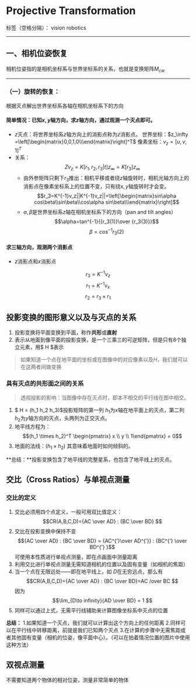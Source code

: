 ﻿# Projective Transformation

标签（空格分隔）： vision robotics

---

## 一、相机位姿恢复
相机位姿指的是相机坐标系与世界坐标系的关系，也就是变换矩阵$M_{cw}$

---
### （一）旋转的恢复：
根据灭点解出世界坐标系各轴在相机坐标系下的方向


#### 简单情况：已知$x,y$轴方向，求$z$轴方向，通过观测一个灭点即可。

- $z$灭点：将世界坐标系$z$轴方向上的消影点称为$z$消影点。
    世界坐标：$z_\infty =\left[\begin{matrix}0,0,1,0\\\end{matrix}\right]^T$
    像素坐标：$v_z=[u,v,1]^T$
- 关系：$$Zv_z=K[r_1,r_2,r_3|t]z_\infty=K[r_3]z_\infty$$
    - 由外参矩阵只剩下$r_3$推出：相机平移或者绕$z$轴旋转时，相机光轴方向上的消影点在像素坐标系上的位置不变，只有绕$x,y$轴旋转时才会变。
    $$r_3=K^{-1}v_z||K^{-1}v_z||=\left[\begin{matrix}sin\alpha cos\beta\\sin\beta\\cos\alpha sin\beta\\\end{matrix}\right]$$
    - $\alpha,\beta$是世界坐标系$z$轴在相机坐标系下的方向（pan and tilt angles）
    $$\alpha=tan^{-1}{{r_3(1)}\over {r_3(3)}}$$$$\beta=cos^{-1}r_3(2)$$
#### 求三轴方向，观测两个消影点
- $z$消影点和$x$消影点

$$r_3=K^{-1}v_z$$$$r_1=K^{-1}v_x$$$$r_2=r_3\times r_1$$
 

## 投影变换的图形意义以及与灭点的关系

1. 投影变换将平面变换到平面，称作**共形**或**直射**
2. 表示从地面到像平面的投影变换，是一个三乘三的可逆矩阵，但是只有8个独立元素，用$ H $表示

> 如果知道一个点在地平面的坐标或在图像中的对应像素以及$H$，我们就可以在这两者间做变换

### 具有灭点的共形面之间的关系

> 透视投影的影响：当图像中存在灭点时，即本不相交的平行线在图中相交。

1. $ H = (h_1 h_2 h_3)$投影矩阵的第一列 $h_1$为$x$轴在地平面上的灭点，第二列$h_2$为$y$轴方向的灭点，头两列为正交灭点。
2.  地平线方程为：$$(h_1 \times h_2)^T \begin{pmatrix}  x \\ y \\ 1\end{pmatrix} = 0$$
3. 地面的法线：$(h_1 \times h_2)$  其意味着地面时如何倾斜的。

**总结：**投影变换包含了地平线的完整星系，也包含了地平线上的灭点。

## 交比（Cross Ratios）与单视点测量
### 交比的定义

       


1. 交比必须用四个点定义，一般可用双比值定义：$$CR(A,B,C,D)={AC \over AD} : {BC \over BD} $$
2. 交比在投影变换中保持不变 $${AC \over AD} : {BC \over BD}  = {AC^{’}\over AD^{’}} : {BC^{’} \over BD^{’} }$$ 可使用本性质进行单视点测量，即在点画面中测量距离
3. 利用交比进行单视点测量无需知道相机的位置以及固有变量（如相机的焦距）
4. 当一个点在无限远处——即在地平线上，如 $D$在无穷远点，那么有$$CR(A,B,C,D)={AC \over AD} : {BC \over BD}=AC /over BC $$因为$$\lim_{D\to infinity}{AD \over BD} = 1 $$
5. 同样可以通过上式，无需平行线辅助来计算图像坐标系中灭点的位置

**总结：**
1.如果知道一个灭点，我们就可以计算出这个方向上的任何距离
2.同样可以在平行线中转移距离，前提是我们已知两个灭点
3.在计算的步骤中无需焦距或者其他固有变量（相机的位姿，像平面中心）。（可以在拍着情况位置的图片中使用这种方法）

## 双视点测量

不需要知道两个物体的相对位姿，测量非常简单的物体







